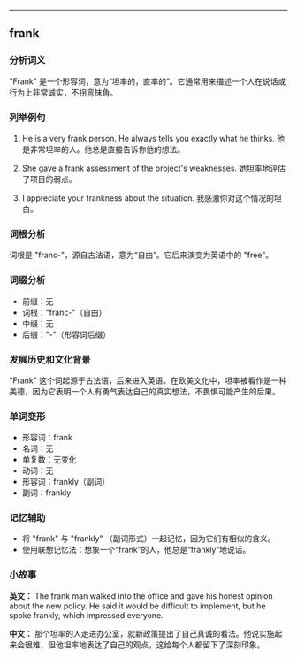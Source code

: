 
---------------
## frank
### 分析词义
"Frank" 是一个形容词，意为“坦率的，直率的”。它通常用来描述一个人在说话或行为上非常诚实，不拐弯抹角。

### 列举例句
1. He is a very frank person. He always tells you exactly what he thinks.
   他是非常坦率的人。他总是直接告诉你他的想法。
   
2. She gave a frank assessment of the project's weaknesses.
   她坦率地评估了项目的弱点。
   
3. I appreciate your frankness about the situation.
   我感激你对这个情况的坦白。

### 词根分析
词根是 "franc-"，源自古法语，意为“自由”。它后来演变为英语中的 "free"。

### 词缀分析
- 前缀：无
- 词根："franc-"（自由）
- 中缀：无
- 后缀："-"（形容词后缀）

### 发展历史和文化背景
"Frank" 这个词起源于古法语，后来进入英语。在欧美文化中，坦率被看作是一种美德，因为它表明一个人有勇气表达自己的真实想法，不畏惧可能产生的后果。

### 单词变形
- 形容词：frank
- 名词：无
- 单复数：无变化
- 动词：无
- 形容词：frankly（副词）
- 副词：frankly

### 记忆辅助
- 将 "frank" 与 "frankly" （副词形式）一起记忆，因为它们有相似的含义。
- 使用联想记忆法：想象一个“frank”的人，他总是“frankly”地说话。

### 小故事
**英文：**
The frank man walked into the office and gave his honest opinion about the new policy. He said it would be difficult to implement, but he spoke frankly, which impressed everyone.

**中文：**
那个坦率的人走进办公室，就新政策提出了自己真诚的看法。他说实施起来会很难，但他坦率地表达了自己的观点，这给每个人都留下了深刻印象。


